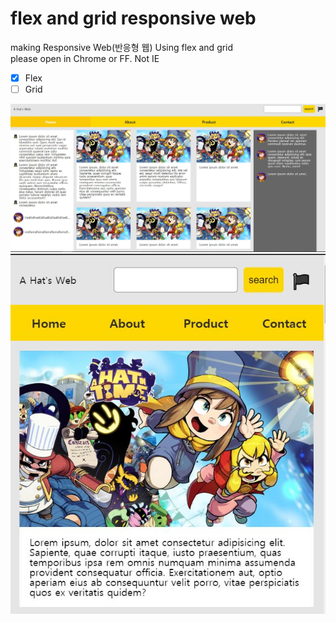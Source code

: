 # flex and grid responsive web

making Responsive Web(반응형 웹) Using flex and grid  
please open in Chrome or FF. Not IE

- [x] Flex
- [ ] Grid

![preview](images/preview.jpg)![preview](images/preview2.jpg)
